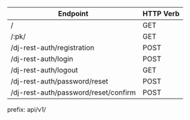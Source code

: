 | Endpoint                             | HTTP Verb |
| ------------------------------------ | --------- |
| /                                    | GET       |
| /:pk/                                | GET       |
| /dj-rest-auth/registration           | POST      |
| /dj-rest-auth/login                  | POST      |
| /dj-rest-auth/logout                 | GET       |
| /dj-rest-auth/password/reset         | POST      |
| /dj-rest-auth/password/reset/confirm | POST      |

prefix: api/v1/
